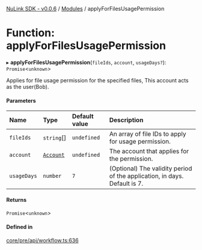 [NuLink SDK - v0.0.6](../README.md) / [Modules](../modules.md) / applyForFilesUsagePermission

# Function: applyForFilesUsagePermission

▸ **applyForFilesUsagePermission**(`fileIds`, `account`, `usageDays?`): `Promise`<`unknown`\>

Applies for file usage permission for the specified files, This account acts as the user(Bob).

#### Parameters

| Name | Type | Default value | Description |
| :------ | :------ | :------ | :------ |
| `fileIds` | `string`[] | `undefined` | An array of file IDs to apply for usage permission. |
| `account` | [`Account`](../classes/Account.md) | `undefined` | The account that applies for the permission. |
| `usageDays` | `number` | `7` | (Optional) The validity period of the application, in days. Default is 7. |

#### Returns

`Promise`<`unknown`\>

#### Defined in

[core/pre/api/workflow.ts:636](https://github.com/NuLink-network/nulink-sdk/blob/dec95fc/src/core/pre/api/workflow.ts#L636)
